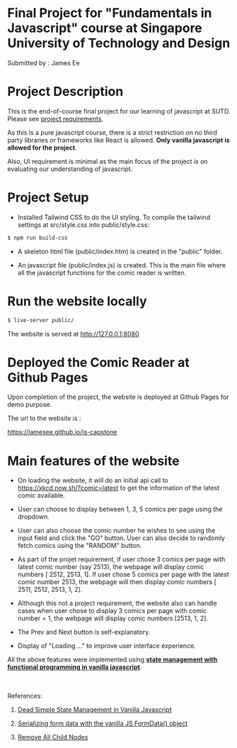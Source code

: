 # Final Project for "Fundamentals in Javascript" course at Singapore University of Technology and Design

Submitted by : James Ee


# Project Description

This is the end-of-course final project for our learning of javascript at SUTD. Please see [project requirements](images/assessment-plan.pdf).


As this is a pure javascript course, there is a strict restriction on no third party libraries or frameworks like React is allowed. **Only vanilla javascript is allowed for the project**.

Also, UI requirement is minimal as the main focus of the project is on evaluating our understanding of javascript.

# Project Setup

* Installed Tailwind CSS to do the UI styling. To compile the tailwind settings at src/style.css into public/style.css:
```bash
$ npm run build-css
```

* A skeleton html file (public/index.htm) is created in the "public" folder.

* An javascript file (public/index.js) is created. This is the main file where all the javascript functions for the comic reader is written.

# Run the website locally

```bash
$ live-server public/
```
The website is served at http://127.0.0.1:8080

# Deployed the Comic Reader at Github Pages

Upon completion of the project, the website is deployed at Github Pages for demo purpose. 

The url to the website is :

https://jamesee.github.io/js-capstone

# Main features of the website

* On loading the website, it will do an initial api call to https://xkcd.now.sh/?comic=latest to get the information of the latest comic available. 

* User can choose to display between 1, 3, 5 comics per page using the dropdown.

* User can also choose the comic number he wishes to see using the input field and click the "GO" button. User can also decide to randomly fetch comics using the "RANDOM" button.

* As part of the projet requirement, if user chose 3 comics per page with latest comic number (say 2513), the webpage will display comic numbers [ 2512, 2513, 1]. If user chose 5 comics per page with the latest comic number 2513, the webpage will then display comic numbers [ 2511, 2512, 2513, 1, 2].

* Although this not a project requirement, the website also can handle cases when user chose to display 3 comics per page with comic number = 1, the webpage will display comic numbers [2513, 1, 2]. 

* The Prev and Next button is self-explanatory.

* Display of "Loading ..." to improve user interface experience.

All the above features were implemented using <u>**state management with functional programming in vanilla javascript**</u>. 

<br><br>
References: <br>

1. [Dead Simple State Management in Vanilla Javascript](https://dev.to/vijaypushkin/dead-simple-state-management-in-vanilla-javascript-24p0)

2. [Serializing form data with the vanilla JS FormData() object](https://gomakethings.com/serializing-form-data-with-the-vanilla-js-formdata-object/)

3. [Remove All Child Nodes](https://www.javascripttutorial.net/dom/manipulating/remove-all-child-nodes/)